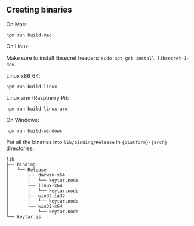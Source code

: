 ## Creating binaries

On Mac:

```
npm run build-mac
```

On Linux:

Make sure to install libsecret headers: `sudo apt-get install libsecret-1-dev`.

Linux x86_64:

```
npm run build-linux
```

Linux arm (Raspberry Pi):

```
npm run build-linux-arm
```

On Windows:

```
npm run build-windows
```

Put all the binaries into `lib/binding/Release` in `{platform}-{arch}` directories:

```
lib
├── binding
│   └── Release
│       ├── darwin-x64
│       │   └── keytar.node
│       ├── linux-x64
│       │   └── keytar.node
│       ├── win32-ia32
│       │   └── keytar.node
│       └── win32-x64
│           └── keytar.node
└── keytar.js
```
